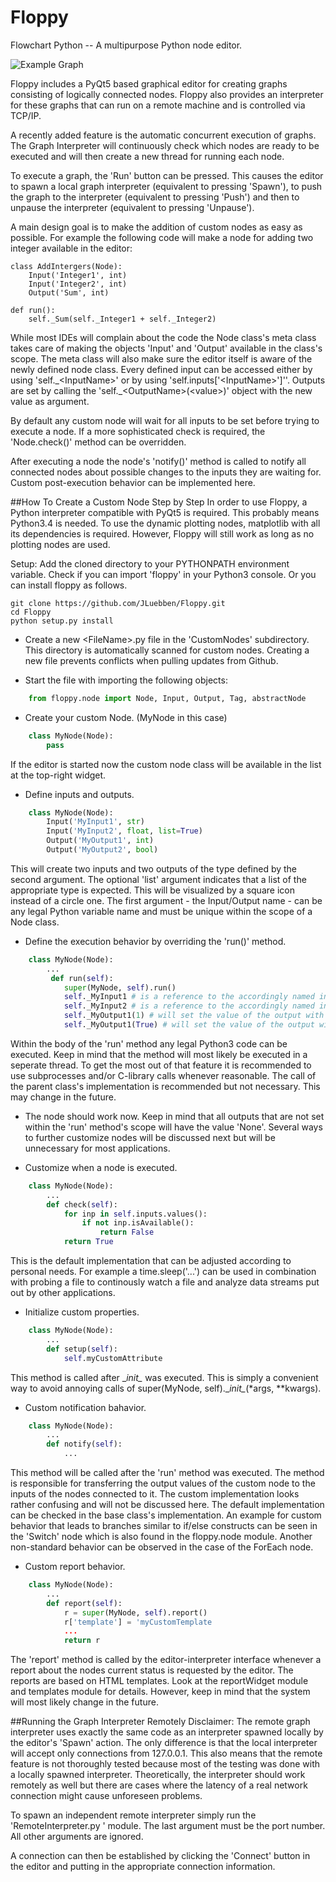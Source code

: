 # Floppy
Flowchart Python -- A multipurpose Python node editor.

![Example Graph](/floppy/ressources/img.png?raw=true "Graph Example")

Floppy includes a PyQt5 based graphical editor for creating graphs consisting of logically connected nodes.
Floppy also provides an interpreter for these graphs that can run on a remote machine and is controlled via TCP/IP.

A recently added feature is the automatic concurrent execution of graphs. The Graph Interpreter will continuously check
which nodes are ready to be executed and will then create a new thread for running each node.

To execute a graph, the 'Run' button can be pressed.
This causes the editor to spawn a local graph interpreter (equivalent to pressing 'Spawn'), to push the graph to the
interpreter (equivalent to pressing 'Push') and then to unpause the interpreter (equivalent to pressing 'Unpause').


A main design goal is to make the addition of custom nodes as easy as possible. For example the following code will
make a node for adding two integer available in the editor:


    class AddIntergers(Node):
        Input('Integer1', int)
        Input('Integer2', int)
        Output('Sum', int)

    def run():
        self._Sum(self._Integer1 + self._Integer2)


While most IDEs will complain about the code the Node class's meta class takes care of making the objects 'Input' and
'Output' available in the class's scope. The meta class will also make sure the editor itself is aware of the newly
defined node class.
Every defined input can be accessed either by using 'self.\_\<InputName\>' or by using 'self.inputs['\<InputName\>']''.
Outputs are set by calling the 'self.\_\<OutputName\>(\<value\>)' object with the new value as argument.

By default any custom node will wait for all inputs to be set before trying to execute a node. If a more sophisticated
check is required, the 'Node.check()' method can be overridden.

After executing a node the node's 'notify()' method is called to notify all connected nodes about possible changes to
the inputs they are waiting for. Custom post-execution behavior can be implemented here.

##How To Create a Custom Node Step by Step
In order to use Floppy, a Python interpreter compatible with PyQt5 is required. This probably means Python3.4 is needed.
To use the dynamic plotting nodes, matplotlib with all its dependencies is required. However, Floppy will still work as
long as no plotting nodes are used.

Setup: Add the cloned directory to your PYTHONPATH environment variable.
Check if you can import 'floppy' in your Python3 console.
Or you can install floppy as follows.

```
git clone https://github.com/JLuebben/Floppy.git
cd Floppy
python setup.py install
```

 * Create a new \<FileName\>.py file in the 'CustomNodes' subdirectory. This directory is automatically scanned for 
custom nodes. Creating a new file prevents conflicts when pulling updates from Github.

 * Start the file with importing the following objects:
```python
    from floppy.node import Node, Input, Output, Tag, abstractNode
```

 * Create your custom Node. (MyNode in this case)
```python
    class MyNode(Node):
        pass
```
If the editor is started now the custom node class will be available in the list at the top-right widget.

 * Define inputs and outputs.
```python
    class MyNode(Node):
        Input('MyInput1', str)
        Input('MyInput2', float, list=True)
        Output('MyOutput1', int)
        Output('MyOutput2', bool)
```    
This will create two inputs and two outputs of the type defined by the second argument. The optional 'list' argument indicates
that a list of the appropriate type is expected. This will be visualized by a square icon instead of a circle one.
The first argument - the Input/Output name - can be any legal Python variable name and must be unique within the scope of a Node class.

 * Define the execution behavior by overriding the 'run()' method.
```python
    class MyNode(Node):
        ...
         def run(self):
            super(MyNode, self).run()
            self._MyInput1 # is a reference to the accordingly named input. The object will have the appropriate type.
            self._MyInput2 # is a reference to the accordingly named input. The object will have the appropriate type.
            self._MyOutput1(1) # will set the value of the output with the corresponding name to 1. The type must match.
            self._MyOutput1(True) # will set the value of the output with the corresponding name to True. The type must match.
```
Within the body of the 'run' method any legal Python3 code can be executed. Keep in mind that the method will most likely be executed
in a seperate thread. To get the most out of that feature it is recommended to use subprocesses and/or C-library calls whenever reasonable.
The call of the parent class's implementation is recommended but not necessary. This may change in the future.

 * The node should work now. Keep in mind that all outputs that are not set within the 'run' method's scope will have the value 'None'.
Several ways to further customize nodes will be discussed next but will be unnecessary for most applications.

 * Customize when a node is executed. 
```python
    class MyNode(Node):
        ...
        def check(self):
            for inp in self.inputs.values():
                if not inp.isAvailable():
                    return False
            return True
```
This is the default implementation that can be adjusted according to personal needs.
For example a time.sleep('...') can be used in combination with probing a file to continously watch a file and
analyze data streams put out by other applications.

 * Initialize custom properties.
```python
    class MyNode(Node):
        ...
        def setup(self):
            self.myCustomAttribute
```
This method is called after \__init\__ was executed. This is simply a convenient way to
avoid annoying calls of super(MyNode, self).\__init\__(*args, **kwargs).

 * Custom notification bahavior.
```python
    class MyNode(Node):
        ...
        def notify(self):
            ...
```
This method will be called after the 'run' method was executed. The method is responsible for
transferring the output values of the custom node to the inputs of the nodes connected to it.
The custom implementation looks rather confusing and will not be discussed here.
The default implementation can be checked in the base class's implementation.
An example for custom behavior that leads to branches similar to if/else constructs can be 
seen in the 'Switch' node which is also found in the floppy.node module.
Another non-standard behavior can be observed in the case of the ForEach node.

 * Custom report behavior.
```python
    class MyNode(Node):
        ...
        def report(self):
            r = super(MyNode, self).report()
            r['template'] = 'myCustomTemplate
            ...
            return r 
```
The 'report' method is called by the editor-interpreter interface whenever
a report about the nodes current status is requested by the editor. The reports
are based on HTML templates. Look at the reportWidget module and templates module
for details. However, keep in mind that the system will most likely change in the
future.

##Running the Graph Interpreter Remotely
Disclaimer: The remote graph interpreter uses exactly the same code as an interpreter spawned locally by the editor's
'Spawn' action. The only difference is that the local interpreter will accept only connections from 127.0.0.1.
This also means that the remote feature is not thoroughly tested because most of the testing was done with a locally
spawned interpreter. Theoretically, the interpreter should work remotely as well but there are cases where the latency
of a real network connection might cause unforeseen problems.

To spawn an independent remote interpreter simply run the 'RemoteInterpreter.py <portNumber>' module. The last argument
must be the port number. All other arguments are ignored.

A connection can then be established by clicking the 'Connect' button in the editor and putting in the appropriate
connection information.
